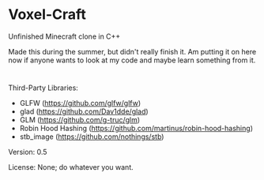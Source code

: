 # Voxel-Craft
Unfinished Minecraft clone in C++

Made this during the summer, but didn't really finish it. Am putting it on here now if anyone wants to look at my code and maybe learn something from it.

#

Third-Party Libraries:
- GLFW (https://github.com/glfw/glfw)
- glad (https://github.com/Dav1dde/glad)
- GLM (https://github.com/g-truc/glm)
- Robin Hood Hashing (https://github.com/martinus/robin-hood-hashing)
- stb_image (https://github.com/nothings/stb)

Version: 0.5

License: None; do whatever you want.
